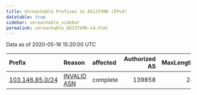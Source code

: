 ```yaml
---
title: Unreachable Prefixes in AS137496 (IPv4)
datatable: true
sidebar: unreachable_sidebar
permalink: unreachable_AS137496-v4.html
---
```


Data as of 2020-05-16 15:20:00 UTC


<div class="datatable-begin"></div>

| Prefix                                                   | Reason                                                                                                  | affected   |   Authorized AS |   MaxLength | Anchor                                       |   unreachable /24s |
|:---------------------------------------------------------|:--------------------------------------------------------------------------------------------------------|:-----------|----------------:|------------:|:---------------------------------------------|-------------------:|
| [103.146.85.0/24](https://stat.ripe.net/103.146.85.0/24) | [INVALID ASN](https://rpki-validator.ripe.net/announcement-preview?asn=AS137496&prefix=103.146.85.0/24) | complete   |          139858 |          24 | [APNIC](unreachable_APNIC_RPKI_Root-v4.html) |                  1 |

<div class="datatable-end"></div>
